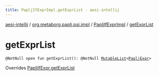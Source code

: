 ```yaml
---
title: PapljIfExprImpl.getExprList - aesi-intellij
---
```


[aesi-intellij](../../index.html) / [org.metaborg.paplj.psi.impl](../index.html) / [PapljIfExprImpl](index.html) / [getExprList](.)

# getExprList

`@NotNull open fun getExprList(): @NotNull `[`MutableList`](https://kotlinlang.org/api/latest/jvm/stdlib/kotlin.collections/-mutable-list/index.html)`<`[`PapljExpr`](../../org.metaborg.paplj.psi/-paplj-expr/index.html)`>`

Overrides [PapljIfExpr.getExprList](../../org.metaborg.paplj.psi/-paplj-if-expr/get-expr-list.html)


